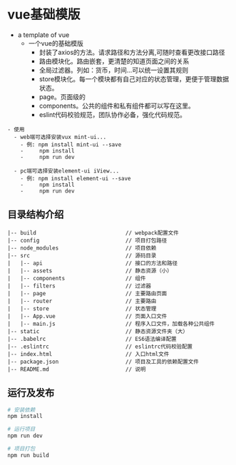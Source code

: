 # vue基础模版

- a template of vue
  - 一个vue的基础模版
    - 封装了axios的方法。请求路径和方法分离,可随时查看更改接口路径
    - 路由模块化。路由嵌套，更清楚的知道页面之间的关系
    - 全局过滤器。列如：货币，时间...可以统一设置其规则
    - store模块化。每一个模块都有自己对应的状态管理，更便于管理数据状态。
    - page。页面级的
    - components。公共的组件和私有组件都可以写在这里。
    - eslint代码校验规范，团队协作必备，强化代码规范。
```
- 使用
  - web端可选择安装vux mint-ui...
    - 例: npm install mint-ui --save
    -     npm install
    -     npm run dev

  - pc端可选择安装element-ui iView...
    - 例: npm install element-ui --save
    -     npm install
    -     npm run dev
```

## 目录结构介绍 ##

	|-- build                            // webpack配置文件
	|-- config                           // 项目打包路径
	|-- node_modules                     // 项目依赖
	|-- src                              // 源码目录
	|   |-- api                          // 接口的方法和路径
	|   |-- assets                       // 静态资源（小）
	|   |-- components                   // 组件
	|   |-- filters                      // 过滤器
	|   |-- page                         // 主要路由页面
	|   |-- router 	                     // 主要路由
	|   |-- store 	                     // 状态管理
	|   |-- App.vue                      // 页面入口文件
	|   |-- main.js                      // 程序入口文件，加载各种公共组件
	|-- static                           // 静态资源文件夹（大）
	|-- .babelrc                         // ES6语法编译配置
	|-- .eslintrc                        // eslintrc代码校验配置
	|-- index.html                       // 入口html文件
	|-- package.json                     // 项目及工具的依赖配置文件
	|-- README.md                        // 说明


## 运行及发布

``` bash
# 安装依赖
npm install

# 运行项目
npm run dev

# 项目打包
npm run build
```
